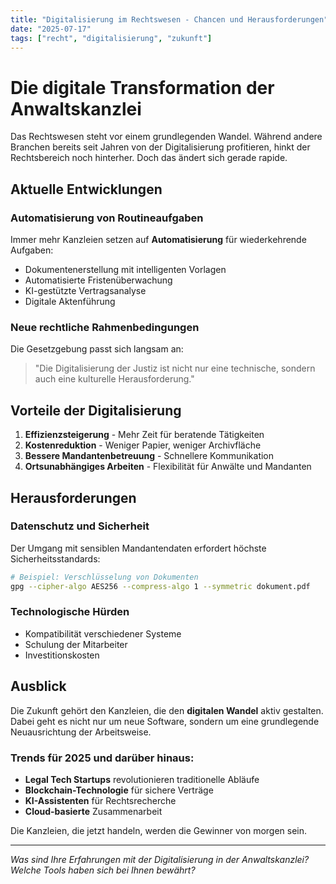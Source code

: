```yaml
---
title: "Digitalisierung im Rechtswesen - Chancen und Herausforderungen"
date: "2025-07-17"
tags: ["recht", "digitalisierung", "zukunft"]
---
```


# Die digitale Transformation der Anwaltskanzlei

Das Rechtswesen steht vor einem grundlegenden Wandel. Während andere Branchen bereits seit Jahren von der Digitalisierung profitieren, hinkt der Rechtsbereich noch hinterher. Doch das ändert sich gerade rapide.

## Aktuelle Entwicklungen

### Automatisierung von Routineaufgaben

Immer mehr Kanzleien setzen auf **Automatisierung** für wiederkehrende Aufgaben:

- Dokumentenerstellung mit intelligenten Vorlagen
- Automatisierte Fristenüberwachung
- KI-gestützte Vertragsanalyse
- Digitale Aktenführung

### Neue rechtliche Rahmenbedingungen

Die Gesetzgebung passt sich langsam an:

> "Die Digitalisierung der Justiz ist nicht nur eine technische, sondern auch eine kulturelle Herausforderung."

## Vorteile der Digitalisierung

1. **Effizienzsteigerung** - Mehr Zeit für beratende Tätigkeiten
2. **Kostenreduktion** - Weniger Papier, weniger Archivfläche
3. **Bessere Mandantenbetreuung** - Schnellere Kommunikation
4. **Ortsunabhängiges Arbeiten** - Flexibilität für Anwälte und Mandanten

## Herausforderungen

### Datenschutz und Sicherheit

Der Umgang mit sensiblen Mandantendaten erfordert höchste Sicherheitsstandards:

```bash
# Beispiel: Verschlüsselung von Dokumenten
gpg --cipher-algo AES256 --compress-algo 1 --symmetric dokument.pdf
```

### Technologische Hürden

- Kompatibilität verschiedener Systeme
- Schulung der Mitarbeiter
- Investitionskosten

## Ausblick

Die Zukunft gehört den Kanzleien, die den **digitalen Wandel** aktiv gestalten. Dabei geht es nicht nur um neue Software, sondern um eine grundlegende Neuausrichtung der Arbeitsweise.

### Trends für 2025 und darüber hinaus:

- **Legal Tech Startups** revolutionieren traditionelle Abläufe
- **Blockchain-Technologie** für sichere Verträge
- **KI-Assistenten** für Rechtsrecherche
- **Cloud-basierte** Zusammenarbeit

Die Kanzleien, die jetzt handeln, werden die Gewinner von morgen sein.

---

*Was sind Ihre Erfahrungen mit der Digitalisierung in der Anwaltskanzlei? Welche Tools haben sich bei Ihnen bewährt?*